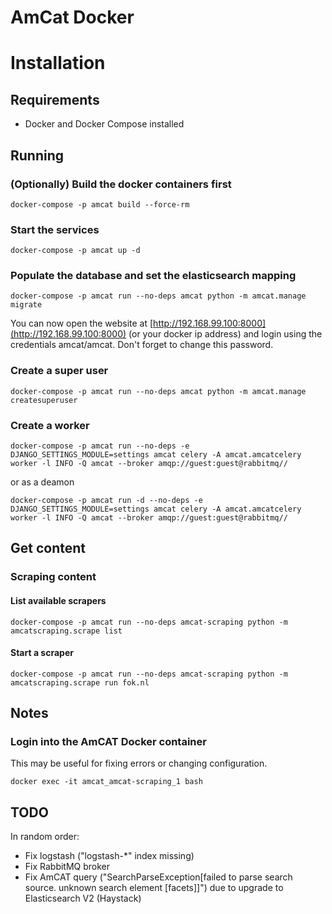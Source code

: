 # AmCat Docker

# Installation

## Requirements
* Docker and Docker Compose installed

## Running

### (Optionally) Build the docker containers first 
```
docker-compose -p amcat build --force-rm
```
### Start the services
```
docker-compose -p amcat up -d
```

### Populate the database and set the elasticsearch mapping
```
docker-compose -p amcat run --no-deps amcat python -m amcat.manage migrate
```

You can now open the website at [http://192.168.99.100:8000](http://192.168.99.100:8000) (or your docker ip address) and login using the credentials amcat/amcat. Don't forget to change this password.

### Create a super user

```
docker-compose -p amcat run --no-deps amcat python -m amcat.manage createsuperuser
```

### Create a worker

```
docker-compose -p amcat run --no-deps -e DJANGO_SETTINGS_MODULE=settings amcat celery -A amcat.amcatcelery worker -l INFO -Q amcat --broker amqp://guest:guest@rabbitmq//
```

or as a deamon

```
docker-compose -p amcat run -d --no-deps -e DJANGO_SETTINGS_MODULE=settings amcat celery -A amcat.amcatcelery worker -l INFO -Q amcat --broker amqp://guest:guest@rabbitmq//
```

## Get content

### Scraping content
#### List available scrapers
```
docker-compose -p amcat run --no-deps amcat-scraping python -m amcatscraping.scrape list
```
#### Start a scraper
```
docker-compose -p amcat run --no-deps amcat-scraping python -m amcatscraping.scrape run fok.nl
```

## Notes

### Login into the AmCAT Docker container

This may be useful for fixing errors or changing configuration.
```
docker exec -it amcat_amcat-scraping_1 bash
```

## TODO

In random order:
* Fix logstash ("logstash-*" index missing)
* Fix RabbitMQ broker
* Fix AmCAT query ("SearchParseException[failed to parse search source. unknown search element [facets]]") due to upgrade to Elasticsearch V2 (Haystack)

